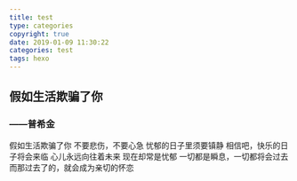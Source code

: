 ```yaml
---
title: test
type: categories
copyright: true
date: 2019-01-09 11:30:22
categories: test
tags: hexo
---
```

## 假如生活欺骗了你
### ——普希金
假如生活欺骗了你
不要悲伤，不要心急
忧郁的日子里须要镇静
相信吧，快乐的日子将会来临
心儿永远向往着未来
现在却常是忧郁
一切都是瞬息，一切都将会过去
而那过去了的，就会成为亲切的怀恋